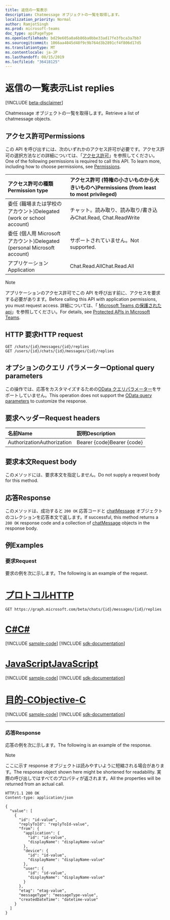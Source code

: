 ```yaml
---
title: 返信の一覧表示
description: Chatmessage オブジェクトの一覧を取得します。
localization_priority: Normal
author: RamjotSingh
ms.prod: microsoft-teams
doc_type: apiPageType
ms.openlocfilehash: bd29e605a0a6b86ba0bbe33ad17fe3fbca3a7bb7
ms.sourcegitcommit: 1066aa4045d48f9c9b764d3b2891cf4f806d17d5
ms.translationtype: MT
ms.contentlocale: ja-JP
ms.lasthandoff: 08/15/2019
ms.locfileid: "36418125"
---
```

# <a name="list-replies"></a><span data-ttu-id="ebf3a-103">返信の一覧表示</span><span class="sxs-lookup"><span data-stu-id="ebf3a-103">List replies</span></span>

[!INCLUDE [beta-disclaimer](../../includes/beta-disclaimer.md)]

<span data-ttu-id="ebf3a-104">Chatmessage オブジェクトの一覧を取得します。</span><span class="sxs-lookup"><span data-stu-id="ebf3a-104">Retrieve a list of chatmessage objects.</span></span>

## <a name="permissions"></a><span data-ttu-id="ebf3a-105">アクセス許可</span><span class="sxs-lookup"><span data-stu-id="ebf3a-105">Permissions</span></span>

<span data-ttu-id="ebf3a-p101">この API を呼び出すには、次のいずれかのアクセス許可が必要です。アクセス許可の選択方法などの詳細については、「[アクセス許可](/graph/permissions-reference)」を参照してください。</span><span class="sxs-lookup"><span data-stu-id="ebf3a-p101">One of the following permissions is required to call this API. To learn more, including how to choose permissions, see [Permissions](/graph/permissions-reference).</span></span>

| <span data-ttu-id="ebf3a-108">アクセス許可の種類</span><span class="sxs-lookup"><span data-stu-id="ebf3a-108">Permission type</span></span>                        | <span data-ttu-id="ebf3a-109">アクセス許可 (特権の小さいものから大きいものへ)</span><span class="sxs-lookup"><span data-stu-id="ebf3a-109">Permissions (from least to most privileged)</span></span> |
|:---------------------------------------|:--------------------------------------------|
| <span data-ttu-id="ebf3a-110">委任 (職場または学校のアカウント)</span><span class="sxs-lookup"><span data-stu-id="ebf3a-110">Delegated (work or school account)</span></span>     | <span data-ttu-id="ebf3a-111">チャット。読み取り、読み取り/書き込み</span><span class="sxs-lookup"><span data-stu-id="ebf3a-111">Chat.Read, Chat.ReadWrite</span></span> |
| <span data-ttu-id="ebf3a-112">委任 (個人用 Microsoft アカウント)</span><span class="sxs-lookup"><span data-stu-id="ebf3a-112">Delegated (personal Microsoft account)</span></span> | <span data-ttu-id="ebf3a-113">サポートされていません。</span><span class="sxs-lookup"><span data-stu-id="ebf3a-113">Not supported.</span></span> |
| <span data-ttu-id="ebf3a-114">アプリケーション</span><span class="sxs-lookup"><span data-stu-id="ebf3a-114">Application</span></span>                            | <span data-ttu-id="ebf3a-115">Chat.Read.All</span><span class="sxs-lookup"><span data-stu-id="ebf3a-115">Chat.Read.All</span></span> |

> [!NOTE]
> <span data-ttu-id="ebf3a-116">アプリケーションのアクセス許可でこの API を呼び出す前に、アクセスを要求する必要があります。</span><span class="sxs-lookup"><span data-stu-id="ebf3a-116">Before calling this API with application permissions, you must request access.</span></span> <span data-ttu-id="ebf3a-117">詳細については、「 [Microsoft Teams の保護された api](/graph/teams-protected-apis)」を参照してください。</span><span class="sxs-lookup"><span data-stu-id="ebf3a-117">For details, see [Protected APIs in Microsoft Teams](/graph/teams-protected-apis).</span></span>

## <a name="http-request"></a><span data-ttu-id="ebf3a-118">HTTP 要求</span><span class="sxs-lookup"><span data-stu-id="ebf3a-118">HTTP request</span></span>

<!-- { "blockType": "ignored" } -->

```http
GET /chats/{id}/messages/{id}/replies
GET /users/{id}/chats/{id}/messages/{id}/replies
```

## <a name="optional-query-parameters"></a><span data-ttu-id="ebf3a-119">オプションのクエリ パラメーター</span><span class="sxs-lookup"><span data-stu-id="ebf3a-119">Optional query parameters</span></span>

<span data-ttu-id="ebf3a-120">この操作では、応答をカスタマイズするための[OData クエリパラメーター](/graph/query-parameters)をサポートしていません。</span><span class="sxs-lookup"><span data-stu-id="ebf3a-120">This operation does not support the [OData query parameters](/graph/query-parameters) to customize the response.</span></span>

## <a name="request-headers"></a><span data-ttu-id="ebf3a-121">要求ヘッダー</span><span class="sxs-lookup"><span data-stu-id="ebf3a-121">Request headers</span></span>

| <span data-ttu-id="ebf3a-122">名前</span><span class="sxs-lookup"><span data-stu-id="ebf3a-122">Name</span></span>      |<span data-ttu-id="ebf3a-123">説明</span><span class="sxs-lookup"><span data-stu-id="ebf3a-123">Description</span></span>|
|:----------|:----------|
| <span data-ttu-id="ebf3a-124">Authorization</span><span class="sxs-lookup"><span data-stu-id="ebf3a-124">Authorization</span></span> | <span data-ttu-id="ebf3a-125">Bearer {code}</span><span class="sxs-lookup"><span data-stu-id="ebf3a-125">Bearer {code}</span></span> |

## <a name="request-body"></a><span data-ttu-id="ebf3a-126">要求本文</span><span class="sxs-lookup"><span data-stu-id="ebf3a-126">Request body</span></span>

<span data-ttu-id="ebf3a-127">このメソッドには、要求本文を指定しません。</span><span class="sxs-lookup"><span data-stu-id="ebf3a-127">Do not supply a request body for this method.</span></span>

## <a name="response"></a><span data-ttu-id="ebf3a-128">応答</span><span class="sxs-lookup"><span data-stu-id="ebf3a-128">Response</span></span>

<span data-ttu-id="ebf3a-129">このメソッドは、成功すると `200 OK` 応答コードと [chatMessage](../resources/chatmessage.md) オブジェクトのコレクションを応答本文で返します。</span><span class="sxs-lookup"><span data-stu-id="ebf3a-129">If successful, this method returns a `200 OK` response code and a collection of [chatMessage](../resources/chatmessage.md) objects in the response body.</span></span>

## <a name="examples"></a><span data-ttu-id="ebf3a-130">例</span><span class="sxs-lookup"><span data-stu-id="ebf3a-130">Examples</span></span>

### <a name="request"></a><span data-ttu-id="ebf3a-131">要求</span><span class="sxs-lookup"><span data-stu-id="ebf3a-131">Request</span></span>

<span data-ttu-id="ebf3a-132">要求の例を次に示します。</span><span class="sxs-lookup"><span data-stu-id="ebf3a-132">The following is an example of the request.</span></span>

# <a name="httptabhttp"></a>[<span data-ttu-id="ebf3a-133">プロトコル</span><span class="sxs-lookup"><span data-stu-id="ebf3a-133">HTTP</span></span>](#tab/http)
<!-- {
  "blockType": "request",
  "name": "get_replies"
}-->

```http
GET https://graph.microsoft.com/beta/chats/{id}/messages/{id}/replies
```
# <a name="ctabcsharp"></a>[<span data-ttu-id="ebf3a-134">C#</span><span class="sxs-lookup"><span data-stu-id="ebf3a-134">C#</span></span>](#tab/csharp)
[!INCLUDE [sample-code](../includes/snippets/csharp/get-replies-csharp-snippets.md)]
[!INCLUDE [sdk-documentation](../includes/snippets/snippets-sdk-documentation-link.md)]

# <a name="javascripttabjavascript"></a>[<span data-ttu-id="ebf3a-135">JavaScript</span><span class="sxs-lookup"><span data-stu-id="ebf3a-135">JavaScript</span></span>](#tab/javascript)
[!INCLUDE [sample-code](../includes/snippets/javascript/get-replies-javascript-snippets.md)]
[!INCLUDE [sdk-documentation](../includes/snippets/snippets-sdk-documentation-link.md)]

# <a name="objective-ctabobjc"></a>[<span data-ttu-id="ebf3a-136">目的-C</span><span class="sxs-lookup"><span data-stu-id="ebf3a-136">Objective-C</span></span>](#tab/objc)
[!INCLUDE [sample-code](../includes/snippets/objc/get-replies-objc-snippets.md)]
[!INCLUDE [sdk-documentation](../includes/snippets/snippets-sdk-documentation-link.md)]

---


### <a name="response"></a><span data-ttu-id="ebf3a-137">応答</span><span class="sxs-lookup"><span data-stu-id="ebf3a-137">Response</span></span>

<span data-ttu-id="ebf3a-138">応答の例を次に示します。</span><span class="sxs-lookup"><span data-stu-id="ebf3a-138">The following is an example of the response.</span></span>

> [!NOTE]
> <span data-ttu-id="ebf3a-139">ここに示す response オブジェクトは読みやすいように短縮される場合があります。</span><span class="sxs-lookup"><span data-stu-id="ebf3a-139">The response object shown here might be shortened for readability.</span></span> <span data-ttu-id="ebf3a-140">実際の呼び出しではすべてのプロパティが返されます。</span><span class="sxs-lookup"><span data-stu-id="ebf3a-140">All the properties will be returned from an actual call.</span></span>

<!-- {
  "blockType": "response",
  "truncated": true,
  "@odata.type": "microsoft.graph.chatMessage",
  "isCollection": true
} -->

```http
HTTP/1.1 200 OK
Content-type: application/json

{
  "value": [
    {
      "id": "id-value",
      "replyToId": "replyToId-value",
      "from": {
        "application": {
          "id": "id-value",
          "displayName": "displayName-value"
        },
        "device": {
          "id": "id-value",
          "displayName": "displayName-value"
        },
        "user": {
          "id": "id-value",
          "displayName": "displayName-value"
        }
      },
      "etag": "etag-value",
      "messageType": "messageType-value",
      "createdDateTime": "datetime-value"
    }
  ]
}
```

<!-- uuid: 16cd6b66-4b1a-43a1-adaf-3a886856ed98
2019-02-04 14:57:30 UTC -->
<!-- {
  "type": "#page.annotation",
  "description": "List replies",
  "keywords": "",
  "section": "documentation",
  "tocPath": "",
  "suppressions": [
  ]
}-->
